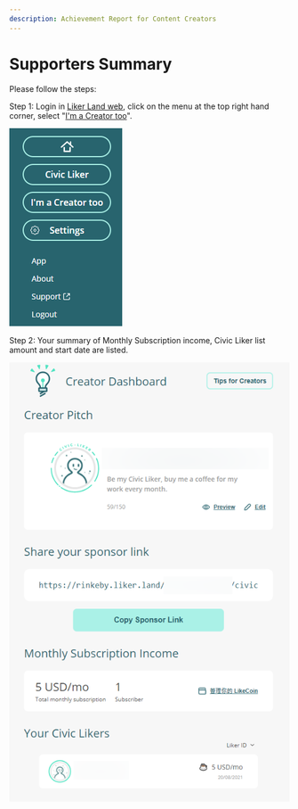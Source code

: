 ```yaml
---
description: Achievement Report for Content Creators
---
```


# Supporters Summary

Please follow the steps:

Step 1: Login in [Liker Land web](https://liker.land/), click on the menu at the top right hand corner, select "[I'm a Creator too](https://liker.land/creators/dashboard)".

![](../../../.gitbook/assets/civic-liker-menu-en.png)

Step 2: Your summary of Monthly Subscription income, Civic Liker list amount and start date are listed.

![](../../../.gitbook/assets/supporter-en.png)
